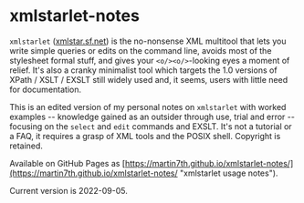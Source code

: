# xmlstarlet-notes

`xmlstarlet` ([xmlstar.sf.net](http://xmlstar.sourceforge.net/ "xmlstarlet on SourceForge")) 
is the no-nonsense XML multitool that lets you write simple queries or 
edits on the command line, avoids most of the stylesheet formal stuff, 
and gives your `<o/><o/>`-looking eyes a moment of relief. 
It's also a cranky minimalist tool which targets the 1.0 versions of 
XPath / XSLT / EXSLT still widely used and, it seems, users with little 
need for documentation.

This is an edited version of my personal notes on `xmlstarlet` with 
worked examples -- knowledge gained as an outsider through use, trial 
and error -- focusing on the `select` and `edit` commands and EXSLT. 
It's not a tutorial or a FAQ, it requires a grasp of XML tools and 
the POSIX shell. 
Copyright is retained.

Available on GitHub Pages as 
[https://martin7th.github.io/xmlstarlet-notes/](https://martin7th.github.io/xmlstarlet-notes/ "xmlstarlet usage notes").

Current version is 2022-09-05.
